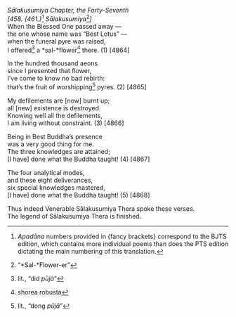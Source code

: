 *Sālakusumiya Chapter, the Forty-Seventh*  
*\[458. {461.}*[^1] *Sālakusumiya*[^2]*\]*  
When the Blessed One passed away —  
the one whose name was “Best Lotus” —  
when the funeral pyre was raised,  
I offered[^3] a *sal-*flower[^4] there. (1) \[4864\]

In the hundred thousand aeons  
since I presented that flower,  
I’ve come to know no bad rebirth:  
that’s the fruit of worshipping[^5] pyres. (2) \[4865\]

My defilements are \[now\] burnt up;  
all \[new\] existence is destroyed.  
Knowing well all the defilements,  
I am living without constraint. (3) \[4866\]

Being in Best Buddha’s presence  
was a very good thing for me.  
The three knowledges are attained;  
\[I have\] done what the Buddha taught! (4) \[4867\]

The four analytical modes,  
and these eight deliverances,  
six special knowledges mastered,  
\[I have\] done what the Buddha taught! (5) \[4868\]

Thus indeed Venerable Sālakusumiya Thera spoke these verses.  
The legend of Sālakusumiya Thera is finished.

[^1]: *Apadāna* numbers provided in {fancy brackets} correspond to the
    BJTS edition, which contains more individual poems than does the PTS
    edition dictating the main numbering of this translation.

[^2]: “*Sal-*Flower-er”

[^3]: lit., “did *pūjā*”

[^4]: shorea robusta

[^5]: lit., “dong *pūjā*”
